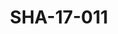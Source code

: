 ---
pid: SHA-17-011
title: SHA-17-011
language: en
original_label: 
rights: Sharhabil Ahmed
location_of_original: Sharhabil Ahmed
photographer_or_studio: Studio Jack Kuwait
scanned_from: photograph 11.9 by 16.8
_date: '1964'
location: Kuwait
description: crowd of Kuwaitis
additional_notes: 
permission_display: 'yes'
on_server: 'no'
on_website: 'no'
permalink: /photopages/en/SHA-17-011.html
layout: photo-page
---